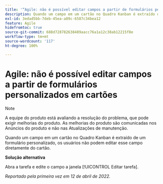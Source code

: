 ```yaml
---
title: '“Agile: não é possível editar campos a partir de formulários personalizados em cartões”'
description: Quando um campo em um cartão no Quadro Kanban é extraído de um formulário personalizado, os usuários não podem editar esse campo diretamente do cartão.
exl-id: 3edad5bb-7deb-45ea-a89c-6587c34bea12
feature: Agile
hidefromtoc: true
source-git-commit: 688d728782638489aacc76a1a12c38ab12215f8e
workflow-type: tm+mt
source-wordcount: '117'
ht-degree: 100%

---
```


# Agile: não é possível editar campos a partir de formulários personalizados em cartões

>[!NOTE]
>
>A equipe do produto está avaliando a resolução do problema, que pode exigir melhorias do produto. As melhorias do produto são comunicadas nos Anúncios do produto e não nas Atualizações de manutenção.

Quando um campo em um cartão no Quadro Kanban é extraído de um formulário personalizado, os usuários não podem editar esse campo diretamente do cartão.

**Solução alternativa**

Abra a tarefa e edite o campo a janela [!UICONTROL Editar tarefa].

_Reportado pela primeira vez em 12 de abril de 2022._
